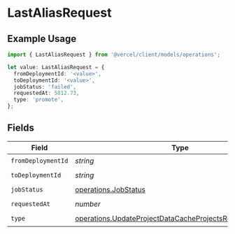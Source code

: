 # LastAliasRequest

## Example Usage

```typescript
import { LastAliasRequest } from '@vercel/client/models/operations';

let value: LastAliasRequest = {
  fromDeploymentId: '<value>',
  toDeploymentId: '<value>',
  jobStatus: 'failed',
  requestedAt: 5812.73,
  type: 'promote',
};
```

## Fields

| Field              | Type                                                                                                                                 | Required           | Description |
| ------------------ | ------------------------------------------------------------------------------------------------------------------------------------ | ------------------ | ----------- |
| `fromDeploymentId` | _string_                                                                                                                             | :heavy_check_mark: | N/A         |
| `toDeploymentId`   | _string_                                                                                                                             | :heavy_check_mark: | N/A         |
| `jobStatus`        | [operations.JobStatus](../../models/operations/jobstatus.md)                                                                         | :heavy_check_mark: | N/A         |
| `requestedAt`      | _number_                                                                                                                             | :heavy_check_mark: | N/A         |
| `type`             | [operations.UpdateProjectDataCacheProjectsResponse200Type](../../models/operations/updateprojectdatacacheprojectsresponse200type.md) | :heavy_check_mark: | N/A         |
